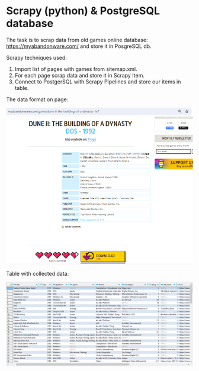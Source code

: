 # Scrapy (python) & PostgreSQL database


The task is to scrap data from old games online database: https://myabandonware.com/ and store it in PosgreSQL db.

Scrapy techniques used:
1. Import list of pages with games from sitemap.xml.
2. For each page scrap data and store it in Scrapy Item.
3. Connect to PostgerSQL with Scrapy Pipelines and store our items in table.


The data format on page:

![Alt text](task.png?raw=true "Data format")

Table with collected data:

![Alt text](table.png?raw=true "Solution")
